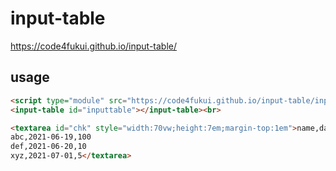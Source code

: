 # input-table
 
https://code4fukui.github.io/input-table/

## usage

```html
<script type="module" src="https://code4fukui.github.io/input-table/input-table.js"></script>
<input-table id="inputtable"></input-table><br>

<textarea id="chk" style="width:70vw;height:7em;margin-top:1em">name,date,value
abc,2021-06-19,100
def,2021-06-20,10
xyz,2021-07-01,5</textarea>
```
